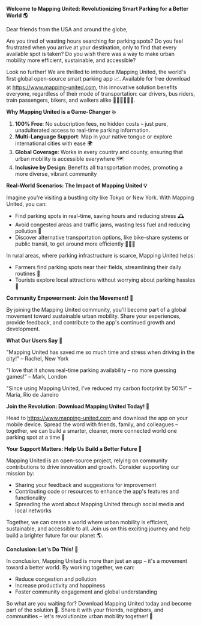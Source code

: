 **Welcome to Mapping United: Revolutionizing Smart Parking for a Better World 🌎**

Dear friends from the USA and around the globe,

Are you tired of wasting hours searching for parking spots? Do you feel frustrated when you arrive at your destination, only to find that every available spot is taken? Do you wish there was a way to make urban mobility more efficient, sustainable, and accessible?

Look no further! We are thrilled to introduce Mapping United, the world's first global open-source smart parking app 📈. Available for free download at https://www.mapping-united.com, this innovative solution benefits everyone, regardless of their mode of transportation: car drivers, bus riders, train passengers, bikers, and walkers alike 🚶‍♂️🚌🚂🚴‍♀️.

**Why Mapping United is a Game-Changer 💥**

1. **100% Free**: No subscription fees, no hidden costs – just pure, unadulterated access to real-time parking information.
2. **Multi-Language Support**: Map in your native tongue or explore international cities with ease 🌍
3. **Global Coverage**: Works in every country and county, ensuring that urban mobility is accessible everywhere 🗺️
4. **Inclusive by Design**: Benefits all transportation modes, promoting a more diverse, vibrant community

**Real-World Scenarios: The Impact of Mapping United 💡**

Imagine you're visiting a bustling city like Tokyo or New York. With Mapping United, you can:

* Find parking spots in real-time, saving hours and reducing stress 🕰️
* Avoid congested areas and traffic jams, wasting less fuel and reducing pollution 🚫
* Discover alternative transportation options, like bike-share systems or public transit, to get around more efficiently 🚴‍♂️🚌

In rural areas, where parking infrastructure is scarce, Mapping United helps:

* Farmers find parking spots near their fields, streamlining their daily routines 🌾
* Tourists explore local attractions without worrying about parking hassles 🎉

**Community Empowerment: Join the Movement! 💪**

By joining the Mapping United community, you'll become part of a global movement toward sustainable urban mobility. Share your experiences, provide feedback, and contribute to the app's continued growth and development.

**What Our Users Say 📣**

"Mapping United has saved me so much time and stress when driving in the city!" – Rachel, New York

"I love that it shows real-time parking availability – no more guessing games!" – Mark, London

"Since using Mapping United, I've reduced my carbon footprint by 50%!" – Maria, Rio de Janeiro

**Join the Revolution: Download Mapping United Today! 📲**

Head to https://www.mapping-united.com and download the app on your mobile device. Spread the word with friends, family, and colleagues – together, we can build a smarter, cleaner, more connected world one parking spot at a time 🔗

**Your Support Matters: Help Us Build a Better Future 🌟**

Mapping United is an open-source project, relying on community contributions to drive innovation and growth. Consider supporting our mission by:

* Sharing your feedback and suggestions for improvement
* Contributing code or resources to enhance the app's features and functionality
* Spreading the word about Mapping United through social media and local networks

Together, we can create a world where urban mobility is efficient, sustainable, and accessible to all. Join us on this exciting journey and help build a brighter future for our planet 🌎.

**Conclusion: Let's Do This! 💪**

In conclusion, Mapping United is more than just an app – it's a movement toward a better world. By working together, we can:

* Reduce congestion and pollution
* Increase productivity and happiness
* Foster community engagement and global understanding

So what are you waiting for? Download Mapping United today and become part of the solution 📲. Share it with your friends, neighbors, and communities – let's revolutionize urban mobility together! 🔗